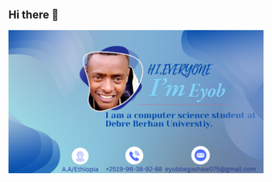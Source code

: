 ## Hi there 👋

<!--
**E-eyoab/E-eyoab** is a ✨ _special_ ✨ repository because its `README.md` (this file) appears on your GitHub profile.

Here are some ideas to get you started:

- 🔭 I’m currently working on ...
- 🌱 I’m currently learning ...
- 👯 I’m looking to collaborate on ...
- 🤔 I’m looking for help with ...
- 💬 Ask me about ...
- 📫 How to reach me: ...
- 😄 Pronouns: ...
- ⚡ Fun fact: ...
-->
![alt text](https://github.com/E-eyoab/E-eyoab/blob/main/Pink%20Gradient%20Aesthetic%20Elegant%20Beauty%20%26%20Fashion%20Youtube%20Banner%20(1).png.crdownload)
